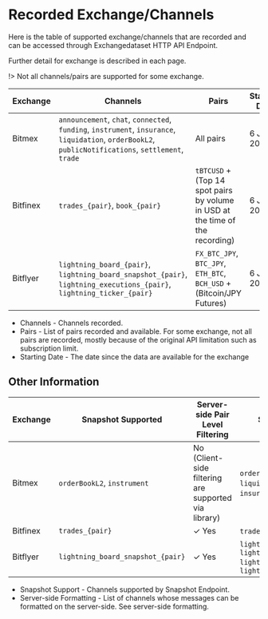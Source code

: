 # Recorded Exchange/Channels

Here is the table of supported exchange/channels that are recorded and can be accessed through Exchangedataset HTTP API Endpoint.

Further detail for exchange is described in each page.

!> Not all channels/pairs are supported for some exchange.

| Exchange | Channels                                                                                                                        | Pairs                                                                 | Starting Date |
| -------- | ------------------------------------------------------------------------------------------------------------------------------- | --------------------------------------------------------------------- | - |
| Bitmex   | `announcement`, `chat`, `connected`, `funding`, `instrument`, `insurance`, `liquidation`, `orderBookL2`, `publicNotifications`, `settlement`, `trade` | All pairs                                                             | 6 Jan 2019    |
| Bitfinex | `trades_{pair}`, `book_{pair}`                                                                                                    | `tBTCUSD` + (Top 14 spot pairs by volume in USD at the time of the recording) | 6 Jan 2019    |
| Bitflyer | `lightning_board_{pair}`, `lightning_board_snapshot_{pair}`, `lightning_executions_{pair}`, `lightning_ticker_{pair}`                   | `FX_BTC_JPY`, `BTC_JPY`, `ETH_BTC`, `BCH_USD` + (Bitcoin/JPY Futures)         | 6 Jan 2019    |

* Channels - Channels recorded.
* Pairs - List of pairs recorded and available.
  For some exchange, not all pairs are recorded, mostly because of the original API limitation such as subscription limit.
* Starting Date - The date since the data are available for the exchange

## Other Information

| Exchange | Snapshot Supported              | Server-side Pair Level Filtering                     | Server-side Formatting                                                                                        |
| -------- | ------------------------------- | ---------------------------------------------------- | ------------------------------------------------------------------------------------------------------------- |
| Bitmex   | `orderBookL2`, `instrument`         | No (Client-side filtering are supported via library) | `orderBookL2`, `trade`, `instrument`, `liquidation`, `settlement`, `insurance`, `funding`                                   |
| Bitfinex | `trades_{pair}`                  | ✓ Yes                                                | `trades_{pair}`, `book_{pair}`                                                                                    |
| Bitflyer | `lightning_board_snapshot_{pair}` | ✓ Yes                                                | `lightning_board_snapshot_{pair}`, `lightning_board_{pair},` `lightning_executions_{pair}`, `lightning_ticker_{pair}` |

* Snapshot Support - Channels supported by Snapshot Endpoint.
* Server-side Formatting - List of channels whose messages can be formatted on the server-side. See server-side formatting.
